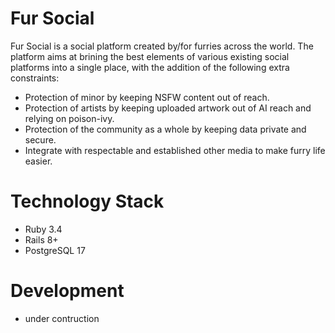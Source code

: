 # Fur Social

Fur Social is a social platform created by/for furries across the world.
The platform aims at brining the best elements of various existing social platforms into a single place, 
with the addition of the following extra constraints:

* Protection of minor by keeping NSFW content out of reach.
* Protection of artists by keeping uploaded artwork out of AI reach and relying on poison-ivy.
* Protection of the community as a whole by keeping data private and secure.
* Integrate with respectable and established other media to make furry life easier.

# Technology Stack

* Ruby 3.4
* Rails 8+
* PostgreSQL 17

# Development

- under contruction